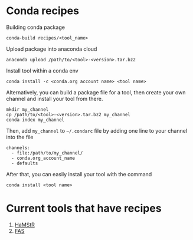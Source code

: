 # Conda recipes
Building conda package

```
conda-build recipes/<tool_name>
```

Upload package into anaconda cloud
```
anaconda upload /path/to/<tool>-<version>.tar.bz2
```

Install tool within a conda env
```
conda install -c <conda.org account name> <tool name>
```

Alternatively, you can build a package file for a tool, then create your own channel and install your tool from there.
```
mkdir my_channel
cp /path/to/<tool>-<version>.tar.bz2 my_channel
conda index my_channel
```
Then, add `my_channel` to `~/.condarc` file by adding one line to your channel into the file
```
channels:
  - file:/path/to/my_channel/
  - conda.org_account_name
  - defaults
```
After that, you can easily install your tool with the command
```
conda install <tool name>
```

# Current tools that have recipes
1. [HaMStR](https://github.com/BIONF/HaMStR)
2. [FAS](https://github.com/BIONF/FAS)

